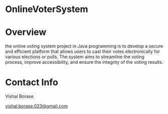 # OnlineVoterSystem

# Overview
the online voting system project in
Java programming is to develop a secure and efficient
platform that allows users to cast their votes
electronically for various elections or polls. The system
aims to streamline the voting process, improve
accessibility, and ensure the integrity of the voting
results.

# Contact Info
Vishal Borase

vishal.borase.023@gmail.com
